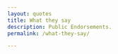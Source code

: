 ```yaml
---
layout: quotes
title: What they say
description: Public Endorsements.
permalink: /what-they-say/

---
```

